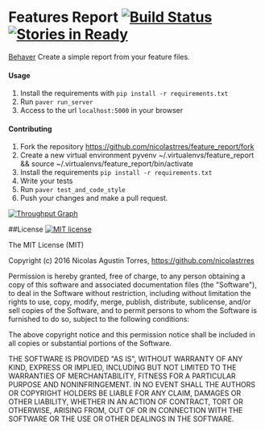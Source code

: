 # Features Report [![Build Status](https://snap-ci.com/nicolastrres/feature_report/branch/master/build_image)](https://snap-ci.com/nicolastrres/feature_report/branch/master) [![Stories in Ready](https://badge.waffle.io/nicolastrres/feature_report.png?label=ready&title=Ready)](https://waffle.io/nicolastrres/feature_report)

[Behaver](https://behaver.herokuapp.com)
Create a simple report from your feature files.


#### Usage
1. Install the requirements with `pip install -r requirements.txt`
2. Run `paver run_server`
3. Access to the url `localhost:5000` in your browser


#### Contributing
1. Fork the repository https://github.com/nicolastrres/feature_report/fork
2. Create a new virtual environment pyvenv ~/.virtualenvs/feature_report && source ~/.virtualenvs/feature_report/bin/activate
3. Install the requirements `pip install -r requirements.txt`
4. Write your tests
5. Run `paver test_and_code_style`
6. Push your changes and make a pull request.

[![Throughput Graph](https://graphs.waffle.io/nicolastrres/feature_report/throughput.svg)](https://waffle.io/nicolastrres/feature_report/metrics/throughput)

##License 
[![MIT license](http://img.shields.io/badge/license-MIT-brightgreen.svg)](http://opensource.org/licenses/MIT)

The MIT License (MIT)

Copyright (c) 2016 Nicolas Agustin Torres, https://github.com/nicolastrres

Permission is hereby granted, free of charge, to any person obtaining a copy of this software and associated documentation files (the "Software"), to deal in the Software without restriction, including without limitation the rights to use, copy, modify, merge, publish, distribute, sublicense, and/or sell copies of the Software, and to permit persons to whom the Software is furnished to do so, subject to the following conditions:

The above copyright notice and this permission notice shall be included in all copies or substantial portions of the Software.

THE SOFTWARE IS PROVIDED "AS IS", WITHOUT WARRANTY OF ANY KIND, EXPRESS OR IMPLIED, INCLUDING BUT NOT LIMITED TO THE WARRANTIES OF MERCHANTABILITY, FITNESS FOR A PARTICULAR PURPOSE AND NONINFRINGEMENT. IN NO EVENT SHALL THE AUTHORS OR COPYRIGHT HOLDERS BE LIABLE FOR ANY CLAIM, DAMAGES OR OTHER LIABILITY, WHETHER IN AN ACTION OF CONTRACT, TORT OR OTHERWISE, ARISING FROM, OUT OF OR IN CONNECTION WITH THE SOFTWARE OR THE USE OR OTHER DEALINGS IN THE SOFTWARE.

